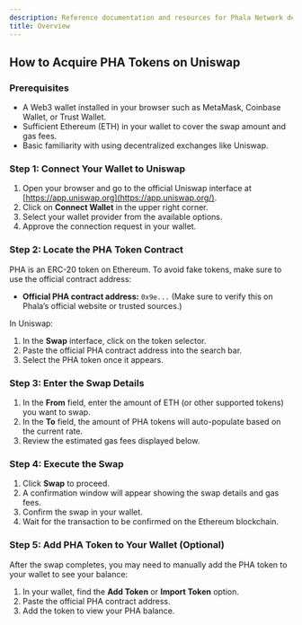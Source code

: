 ```yaml
---
description: Reference documentation and resources for Phala Network development.
title: Overview
---
```



## How to Acquire PHA Tokens on Uniswap

### Prerequisites

- A Web3 wallet installed in your browser such as MetaMask, Coinbase Wallet, or Trust Wallet.
- Sufficient Ethereum (ETH) in your wallet to cover the swap amount and gas fees.
- Basic familiarity with using decentralized exchanges like Uniswap.

### Step 1: Connect Your Wallet to Uniswap

1. Open your browser and go to the official Uniswap interface at [https://app.uniswap.org](https://app.uniswap.org/).
2. Click on **Connect Wallet** in the upper right corner.
3. Select your wallet provider from the available options.
4. Approve the connection request in your wallet.

### Step 2: Locate the PHA Token Contract

PHA is an ERC-20 token on Ethereum. To avoid fake tokens, make sure to use the official contract address:

- **Official PHA contract address:** `0x9e...` (Make sure to verify this on Phala’s official website or trusted sources.)

In Uniswap:

1. In the **Swap** interface, click on the token selector.
2. Paste the official PHA contract address into the search bar.
3. Select the PHA token once it appears.

### Step 3: Enter the Swap Details

1. In the **From** field, enter the amount of ETH (or other supported tokens) you want to swap.
2. In the **To** field, the amount of PHA tokens will auto-populate based on the current rate.
3. Review the estimated gas fees displayed below.

### Step 4: Execute the Swap

1. Click **Swap** to proceed.
2. A confirmation window will appear showing the swap details and gas fees.
3. Confirm the swap in your wallet.
4. Wait for the transaction to be confirmed on the Ethereum blockchain.

### Step 5: Add PHA Token to Your Wallet (Optional)

After the swap completes, you may need to manually add the PHA token to your wallet to see your balance:

1. In your wallet, find the **Add Token** or **Import Token** option.
2. Paste the official PHA contract address.
3. Add the token to view your PHA balance.
